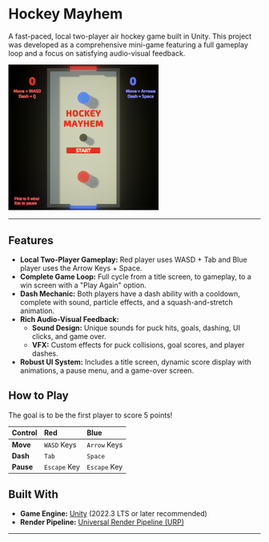 # Hockey Mayhem

A fast-paced, local two-player air hockey game built in Unity. This project was developed as a comprehensive mini-game featuring a full gameplay loop and a focus on satisfying audio-visual feedback.

<img src="HockeyMayhem.png" width="300">

---

## Features

-   **Local Two-Player Gameplay:** Red player uses WASD + Tab and Blue player uses the Arrow Keys + Space.
-   **Complete Game Loop:** Full cycle from a title screen, to gameplay, to a win screen with a "Play Again" option.
-   **Dash Mechanic:** Both players have a dash ability with a cooldown, complete with sound, particle effects, and a squash-and-stretch animation.
-   **Rich Audio-Visual Feedback:**
    -   **Sound Design:** Unique sounds for puck hits, goals, dashing, UI clicks, and game over.
    -   **VFX:** Custom effects for puck collisions, goal scores, and player dashes.
-   **Robust UI System:** Includes a title screen, dynamic score display with animations, a pause menu, and a game-over screen.

## How to Play

The goal is to be the first player to score 5 points!

| Control | Red | Blue |
| :--- | :--- | :--- |
| **Move** | `WASD` Keys | `Arrow` Keys |
| **Dash** | `Tab` | `Space` |
| **Pause** | `Escape` Key | `Escape` Key |

## Built With

-   **Game Engine:** [Unity](https://unity.com/) (2022.3 LTS or later recommended)
-   **Render Pipeline:** [Universal Render Pipeline (URP)](https://docs.unity3d.com/Packages/com.unity.render-pipelines.universal@latest)

---